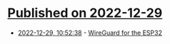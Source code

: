 # [Published on 2022-12-29](index.md)

* [2022-12-29, 10:52:38](https://news.ycombinator.com/item?id=34171406) - [WireGuard for the ESP32](https://github.com/ciniml/WireGuard-ESP32-Arduino)
